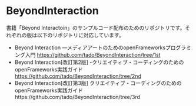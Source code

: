 BeyondInteraction
=================

書籍「Beyond Interactoin」のサンプルコード配布のためのリポジトリです。それぞれの版は以下のリポジトリに対応しています。

- Beyond Interaction ―メディアアートのためのopenFrameworksプログラミング入門 https://github.com/tado/BeyondInteraction/tree/1st
- Beyond Interaction\[改訂第2版\] -クリエイティブ・コーディングのためのopenFrameworks実践ガイド https://github.com/tado/BeyondInteraction/tree/2nd
- Beyond Interaction\[改訂第3版\] クリエイティブ・コーディングのためのopenFrameworks実践ガイドhttps://github.com/tado/BeyondInteraction/tree/3rd
